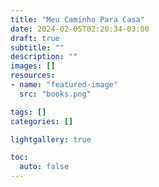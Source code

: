 ```yaml
---
title: "Meu Caminho Para Casa"
date: 2024-02-05T02:20:34-03:00
draft: true
subtitle: ""
description: ""
images: []
resources:
- name: "featured-image"
  src: "books.png"

tags: []
categories: []

lightgallery: true

toc:
  auto: false
---
```


